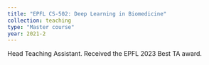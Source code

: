 ```yaml
---
title: "EPFL CS-502: Deep Learning in Biomedicine"
collection: teaching
type: "Master course"
year: 2021-2
---
```


Head Teaching Assistant. Received the EPFL 2023 Best TA award.
